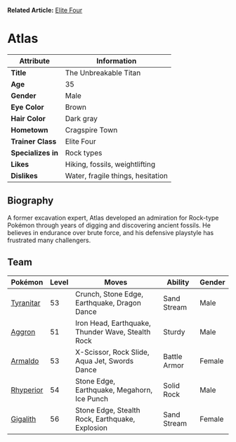 **Related Article:** [Elite Four](https://emeraldvoid.github.io/pokemon-scrapyard/Elite_Four)

# Atlas

| Attribute     | Information |
|--------------|------------|
| **Title**    | The Unbreakable Titan |
| **Age**      | 35 |
| **Gender**   | Male |
| **Eye Color**| Brown |
| **Hair Color** | Dark gray |
| **Hometown** | Cragspire Town |
| **Trainer Class** | Elite Four |
| **Specializes in** | Rock types |
| **Likes** | Hiking, fossils, weightlifting |
| **Dislikes** | Water, fragile things, hesitation |

## Biography

A former excavation expert, Atlas developed an admiration for Rock-type Pokémon through years of digging and discovering ancient fossils. He believes in endurance over brute force, and his defensive playstyle has frustrated many challengers.

## Team

| Pokémon | Level | Moves | Ability | Gender |
|---------|-------|-------|---------|--------|
| [Tyranitar](https://bulbapedia.bulbagarden.net/wiki/Tyranitar_(Pokémon)) | 53 | Crunch, Stone Edge, Earthquake, Dragon Dance | Sand Stream | Male |
| [Aggron](https://bulbapedia.bulbagarden.net/wiki/Aggron_(Pokémon)) | 51 | Iron Head, Earthquake, Thunder Wave, Stealth Rock | Sturdy | Male |
| [Armaldo](https://bulbapedia.bulbagarden.net/wiki/Armaldo_(Pokémon)) | 53 | X-Scissor, Rock Slide, Aqua Jet, Swords Dance | Battle Armor | Female |
| [Rhyperior](https://bulbapedia.bulbagarden.net/wiki/Rhyperior_(Pokémon)) | 54 | Stone Edge, Earthquake, Megahorn, Ice Punch | Solid Rock | Male |
| [Gigalith](https://bulbapedia.bulbagarden.net/wiki/Gigalith_(Pokémon)) | 56 | Stone Edge, Stealth Rock, Earthquake, Explosion | Sand Stream | Female |
